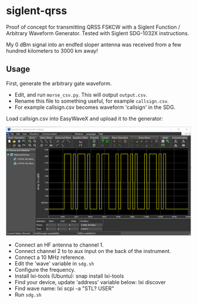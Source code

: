 # siglent-qrss
Proof of concept for transmitting QRSS FSKCW with a Siglent Function / 
Arbitrary Waveform Generator. Tested with Siglent SDG-1032X instructions.

My 0 dBm signal into an endfed sloper antenna was received from a few 
hundred kilometers to 3000 km away!

## Usage

First, generate the arbitrary gate waveform. 
- Edit, and run `morse_csv.py`. This will output `output.csv`. 
- Rename this file to something useful, for example `callsign.csv`.
- For example callsign.csv becomes waveform 'callsign' in the SDG.

Load callsign.csv into EasyWaveX and upload it to the generator:

![Alt text](/screenshots/easywavex-call.png?raw=true "trigger waveform")

- Connect an HF antenna to channel 1.
- Connect channel 2 to to aux input on the back of the instrument.
- Connect a 10 MHz reference.
- Edit the 'wave' variable in `sdg.sh`
- Configure the frequency.
- Install lxi-tools (Ubuntu): snap install lxi-tools
- Find your device, update 'address' variable below: lxi discover
- Find wave name:   lxi scpi -a <IP address> "STL? USER"
- Run `sdg.sh`